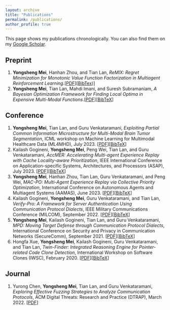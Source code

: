 ```yaml
---
layout: archive
title: "Publications"
permalink: /publications/
author_profile: true
---
```

This page shows my publications chronologically. You can also find them on my [Google Scholar](https://scholar.google.com/citations?user=y4Qyp24AAAAJ&hl=en).

Preprint
------
1. **Yongsheng Mei**, Hanhan Zhou, and Tian Lan, *ReMIX: Regret Minimization for Monotonic Value Function Factorization in Multiagent Reinforcement Learning*.[[PDF](https://arxiv.org/pdf/2302.05593.pdf)][[BibTex](http://ysmei97.github.io/files/bib/remix.bib))]
2. **Yongsheng Mei**, Tian Lan, Mahdi Imani, and Suresh Subramaniam, *A Bayesian Optimization Framework for Finding Local Optima in Expensive Multi-Modal Functions*.[[PDF](https://arxiv.org/pdf/2210.06635.pdf)][[BibTeX](https://scholar.googleusercontent.com/scholar.bib?q=info:9ykscXvSK78J:scholar.google.com/&output=citation&scisdr=Cm0OD9uxELvbjgO3qVk:AGlGAw8AAAAAZJSxsVl-6bA50WhhiVroWAW4BLs&scisig=AGlGAw8AAAAAZJSxsfwYQNJ5CVQY-yMcZ9TaMkQ&scisf=4&ct=citation&cd=-1&hl=en&scfhb=1)]

Conference
------
1. **Yongsheng Mei**, Tian Lan, and Guru Venkataramani, *Exploiting Partial Common Information Microstructure for Multi-Modal Brain Tumor Segmentation*, ICML workshop on Machine Learning for Multimodal Healthcare Data (ML4MHD), July 2023. [[PDF](https://arxiv.org/pdf/2302.02521.pdf)][[BibTeX](https://scholar.googleusercontent.com/scholar.bib?q=info:47nos1YV5soJ:scholar.google.com/&output=citation&scisdr=Cm0OD9uxELvbjgOlupM:AGlGAw8AAAAAZJSjopPOTgQa-bBQszsb_MgxgK8&scisig=AGlGAw8AAAAAZJSjomksO2zBGZlQY9HOlcoUXQg&scisf=4&ct=citation&cd=-1&hl=en&scfhb=1)]
2. Kailash Gogineni, **Yongsheng Mei**, Peng Wei, Tian Lan, and Guru Venkataramani, *AccMER: Accelerating Multi-agent Experience Replay with Cache Locality-aware Prioritization*, IEEE International Conference on Application-specific Systems, Architectures, and Processors (ASAP), July 2023. [[PDF](https://arxiv.org/pdf/2306.00187.pdf)][[BibTeX](https://scholar.googleusercontent.com/scholar.bib?q=info:5RdzTsaJwAEJ:scholar.google.com/&output=citation&scisdr=Cm0OD9uxELvbjgOlbcs:AGlGAw8AAAAAZJSjdcsYetO8jmFbwiViDX0Unu4&scisig=AGlGAw8AAAAAZJSjdSDVeSCqJiJO-6Svkvu3Ar0&scisf=4&ct=citation&cd=-1&hl=en&scfhb=1)]
3. **Yongsheng Mei**, Hanhan Zhou, Tian Lan, Guru Venkataramani, and Peng Wei, *MAC-PO: Multi-Agent Experience Replay via Collective Priority Optimization*, International Conference on Autonomous Agents and Multiagent Systems (AAMAS), June 2023. [[PDF](https://arxiv.org/pdf/2302.10418.pdf)][[BibTeX](https://scholar.googleusercontent.com/scholar.bib?q=info:1dNxrs6IwrgJ:scholar.google.com/&output=citation&scisdr=Cm0OD9uxELvbjgOl5g8:AGlGAw8AAAAAZJSj_g8Y4Apgx0cID976rQSpQWA&scisig=AGlGAw8AAAAAZJSj_oJdvYkn1kVZqBWYba5J23Y&scisf=4&ct=citation&cd=-1&hl=en&scfhb=1)]
4. Kailash Gogineni, **Yongsheng Mei**, Guru Venkataramani, and Tian Lan, *Verify-Pro: A Framework for Server Authentication Using Communication Protocol Dialects*, IEEE Military Communications Conference (MILCOM), September 2022. [[PDF](https://ieeexplore.ieee.org/abstract/document/10017649)][[BibTeX](https://scholar.googleusercontent.com/scholar.bib?q=info:H-TvrRzOtq8J:scholar.google.com/&output=citation&scisdr=Cm0OD9uxELvbjgOk5So:AGlGAw8AAAAAZJSi_SoPWGJoyqerYvoluWSnMbk&scisig=AGlGAw8AAAAAZJSi_RIDvePeEJgC-1MB8E0vofA&scisf=4&ct=citation&cd=-1&hl=en)]
5. **Yongsheng Mei**, Kailash Gogineni, Tian Lan, and Guru Venkataramani, *MPD: Moving Target Defense through Communication Protocol Dialects*, International Conference on Security and Privacy in Communication Networks (SecureComm), September 2021. [[PDF](https://arxiv.org/pdf/2110.03798.pdf)][[BibTeX](https://scholar.googleusercontent.com/scholar.bib?q=info:wkhSqifgwZ8J:scholar.google.com/&output=citation&scisdr=Cm0OD9uxELvbjgOk1EM:AGlGAw8AAAAAZJSizEPg1V0qwJ8aTCJtLJR9P4c&scisig=AGlGAw8AAAAAZJSizLdHZFyvQQJMZLK5Y5f4t3I&scisf=4&ct=citation&cd=-1&hl=en&scfhb=1)]
6. Hongfa Xue, **Yongsheng Mei**, Kailash Gogineni, Guru Venkataramani, and Tian Lan, *Twin-Finder: Integrated Reasoning Engine for Pointer-related Code Clone Detection*, International Workshop on Software Clones (IWSC), February 2020. [[PDF](https://arxiv.org/pdf/1911.00561.pdf)][[BibTeX](https://scholar.googleusercontent.com/scholar.bib?q=info:rj4gnd87Q_IJ:scholar.google.com/&output=citation&scisdr=Cm0OD9uxELvbjgOkcoc:AGlGAw8AAAAAZJSiaofVsQ9ngrenGBZMzFcP_lw&scisig=AGlGAw8AAAAAZJSiajaYR9S5hpdTimpQY4LXj5M&scisf=4&ct=citation&cd=-1&hl=en)]

Journal
------
1. Yurong Chen, **Yongsheng Mei**, Tian Lan, and Guru Venkataramani, *Exploring Effective Fuzzing Strategies to Analyze Communication Protocols*, ACM Digital Threats: Research and Practice (DTRAP), March 2022. [[PDF](https://www2.seas.gwu.edu/~tlan/papers/YF_DTRAP_2022.pdf)]

